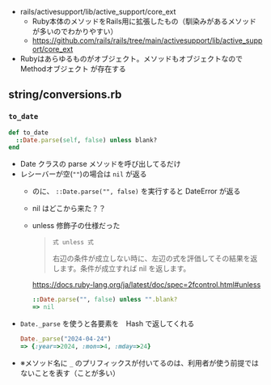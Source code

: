 - rails/activesupport/lib/active_support/core_ext
  - Ruby本体のメソッドをRails用に拡張したもの（馴染みがあるメソッドが多いのでわかりやすい）
  - https://github.com/rails/rails/tree/main/activesupport/lib/active_support/core_ext
- Rubyはあらゆるものがオブジェクト。メソッドもオブジェクトなので　Methodオブジェクト が存在する

 
## string/conversions.rb

### `to_date`
```ruby
def to_date
  ::Date.parse(self, false) unless blank?
end
```
- Date クラスの parse メソッドを呼び出してるだけ
- レシーバーが空(`""`)の場合は `nil` が返る
  - のに、 `::Date.parse("", false)` を実行すると DateError が返る
  - nil はどこから来た？？
  - unless 修飾子の仕様だった
    >```
    > 式 unless 式
    >```
    > 右辺の条件が成立しない時に、左辺の式を評価してその結果を返します。条件が成立すれば nil を返します。
    
    https://docs.ruby-lang.org/ja/latest/doc/spec=2fcontrol.html#unless
    ```ruby
    ::Date.parse("", false) unless "".blank?
    => nil
    ```
- `Date._parse` を使うと各要素を　Hash で返してくれる
  ```ruby
  Date._parse("2024-04-24")
  => {:year=>2024, :mon=>4, :mday=>24}
  ```
- ※メソッド名に `_` のプリフィックスが付いてるのは、利用者が使う前提ではないことを表す（ことが多い）
